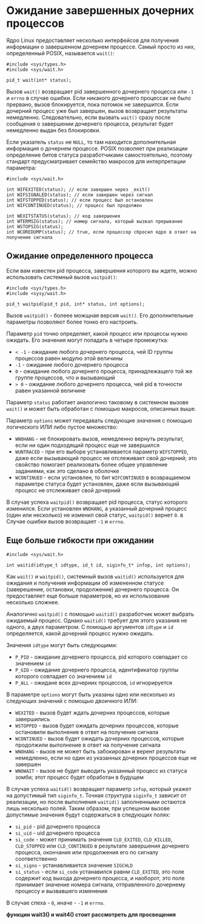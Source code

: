 # Ожидание завершенных дочерних процессов

Ядро Linux предоставляет несколько интерфейсов для получения информации о завершенном дочернем процессе. Самый просто из них, определенный POSIX, называется `wait()`:

    #include <sys/types.h>
    #include <sys/wait.h>
    
    pid_t wait(int* status);
    
Вызов `wait()` возвращает pid завершенного дочернего процесса или `-1` и `errno` в случае ошибки. Если никакого дочернего процессак не было прервано, вызов блокируется, пока потомок не завершится. Если дочерний процесс уже был завершен, вызов возвращает результаты немедленно. Следовательно, если вызвать `wait()` сразу после сообщения о завершении дочернего процесса, результат будет немедленно выдан без блокировки.

Если указатель `status` не `NULL`, то там находится дополнительная информация о дочернем процессе. POSIX позволяет при реализации определение битов статуса разработчиками самостоятельно, поэтому стандарт предусматривает семейство макросов для интерпретации параметра:

    #include <sys/wait.h>
    
    int WIFEXITED(status); // если завершен через _exit()
    int WIFSIGNALED(status); // если завершен через сигнал
    int WIFSTOPPED(status); // если процесс был остановлен
    int WIFCONTINUED(status); // процесс был продолжен
    
    int WEXITSTATUS(status); // код завершения
    int WTERMSIG(status); // номер сигнала, который вызвал прерывание
    int WSTOPSIG(status);
    int WCOREDUMP(status); // true, если процессор сбросил ядро в ответ на получение сигнала
    
## Ожидание определенного процесса

Если вам известен pid процесса, завершения которого вы ждете, можно использовать системный вызов `waitpid()`:

    #include <sys/types.h>
    #include <sysy/wait.h>
    
    pid_t waitpid(pid_t pid, int* status, int options);
    
Вызов `waitpid()` - болеее можщная версия `wait()`. Его дополнительные параметры позволяют более тонко его настроить.

Параметр `pid` точно определяет, какой процесс или процессы нужно ожидать. Его значения могут попадать в четыре промежутка:
* `< -1` - ожидание любого дочернего процесса, чей ID группы процессов равен модулю этой величины
* `-1` - ожидание любого дочернего процесса
* `0` - ожидание любого дочернего процесса, принадлежащего той же группе процессов, что и вызывающий
* `> 0` - ожидание любого дочернего процесса, чей pid в точности равен указанной величине

Параметр `status` работает аналогично таковому в системном вызове `wait()` и может быть обработан с помощью макросов, описанных выше.

Параметр `options` может передавать следующие значения с помощью логического ИЛИ либо пустое множество:
* `WNOHANG` - не блокировать вызов, немедленно вернуть результат, если ни один подходящий процесс еще не завершился
* `WUNTRACED` - при его выборе устанавливается параметр `WIFSTOPPED`, даже если вызывающий процесс не отслеживает свой дочерний; это свойство помогает реализовать более общее управление заданиями, как это сделано в оболочке
* `WCONTINUED` - если установлен, то бит `WIFCONTINUED` в возвращаемом параметре статуса будет установлен, даже если вызывающий процесс не отслеживает свой дочерний

В случае успеха `waitpid()` возвращает pid процесса, статус которого изменился. Если установлен `WNOHANG`, а указанный дочерний процесс (один или несколько) не изменил свой статус, `waitpid()` вернет `0`. в Случае ошибки вызов возвращает `-1` и `errno`.

## Еще больше гибкости при ожидании

    #include <sys/wait.h>
    
    int waitid(idtype_t idtype, id_t id, siginfo_t* infop, int options);
    
Как `wait()` и `waitpid()`, системный вызов `waitid()` используется для ожидания и получения информации об измененном статусе (заверешение, остановки, продолжение) дочернего процесса. Он предоставляет еще больше параметров, но их использование несколько сложнее.

Аналогично `waitpid()` с помощью `waitid()` разработчик может выбрать ожидаемый процесс. Однако `waitid()` требует для этого указания не одного, а двух параметром. С помощью аргументов `idtype` и `id` определяется, какой дочерний процесс нужно ожидать.

Значения `idtype` могут быть следующими:
* `P_PID` - ожидание дочернего процесса, pid которого совпадает со значением `id`
* `P_GID` - ожидание дочернего процесса, идентификатор группы которого совпадает со значением `id`
* `P_ALL` - ожидане всех дочерних процессов, `id` игнорируется 

В параметре `options` могут быть указаны одно или несколько из следующих значений с помощью двоичного ИЛИ:
* `WEXITED` - вызов будет ждать дочерних процессов, которые завершились
* `WSTOPPED` - вызов будет ожидать дочерних процессов, которые остановили выполнение в ответ на получение сигнала
* `WCONTINUED` - вызов будет ожидать дочерних процессов, которые продолжили выполнение в ответ на получение сигнала
* `WNOHANG` - вызов не может быть забокирован и верент результаты немедленно, если но один из указанных дочерних процессов еще не завершен 
* `WNOWAIT` - вызов не будет выводить указанный процесс из статуса зомби; этот процесс будет обработан в будущем

В случае успеха `waitid()` возвращает параметр `infop`, который укажет на допустимый тип `siginfo_t`. Точная структура `siginfo_t` зависит от реализации, но после выполнения `waitid()` заполненными остаются лишь несколько полей. Таким образом, при успешном вызове допустимые значения будут содержаться в следующих полях:
* `si_pid` - pid дочернего процесса
* `si_uid` - uid дочернего процесса
* `si_code` - может принимать значения `CLD_EXITED`, `CLD_KILLED`, `CLD_STOPPED` или `CLD_CONTINUED` в результате завершения дочернего процесса, окончания или продолжения его по сигналу соответственно
* `si_signo` - устанавливается значение `SIGCHLD`
* `si_status` - если `si_code` устанавился равнм `CLD_EXITED`, это поле содержит код выхода дочернего процесса, и наоборот, это поле принимает значение номера сигнала, отправленного дочернему процессу и вызвавшего изменения

В случае спеха - `0`, иначе - `-1` и `errno`.

**функции wait3() и wait4() стоит рассмотреть для просвещения**
